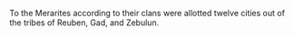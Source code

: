 To the Merarites according to their clans were allotted twelve cities out of the tribes of Reuben, Gad, and Zebulun.
